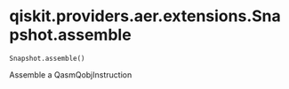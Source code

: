 # qiskit.providers.aer.extensions.Snapshot.assemble

`Snapshot.assemble()`

Assemble a QasmQobjInstruction
